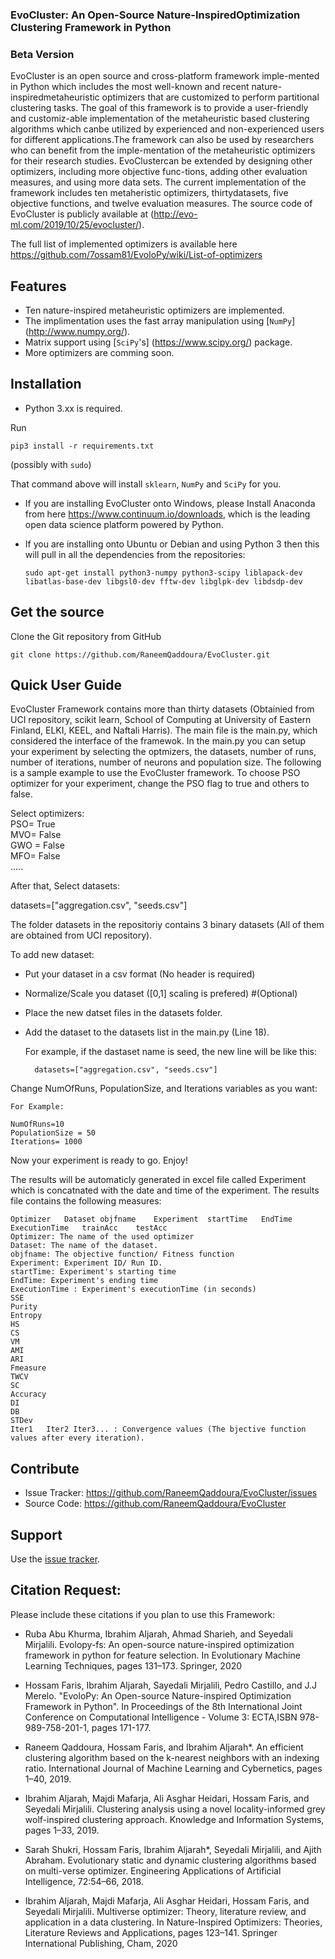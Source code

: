 ### EvoCluster: An Open-Source Nature-InspiredOptimization Clustering Framework in Python

### Beta Version ###

EvoCluster is an open source and cross-platform framework imple-mented in Python which includes the most well-known and recent nature-inspiredmetaheuristic  optimizers  that  are  customized  to  perform  partitional  clustering tasks.  The  goal  of  this  framework  is  to  provide  a  user-friendly  and  customiz-able implementation of the metaheuristic based clustering algorithms which canbe utilized by experienced and non-experienced users for different applications.The framework can also be used by researchers who can benefit from the imple-mentation of the metaheuristic optimizers for their research studies. EvoClustercan be extended by designing other optimizers, including more objective func-tions, adding other evaluation measures, and using more data sets. The current implementation  of  the  framework  includes  ten  metaheristic  optimizers,  thirtydatasets,  five  objective  functions,  and  twelve  evaluation  measures.  The  source code of EvoCluster is publicly available at (http://evo-ml.com/2019/10/25/evocluster/).



The full list of implemented optimizers is available here https://github.com/7ossam81/EvoloPy/wiki/List-of-optimizers


## Features
- Ten nature-inspired metaheuristic optimizers are implemented.
- The implimentation uses the fast array manipulation using [`NumPy`] (http://www.numpy.org/).
- Matrix support using [`SciPy`'s] (https://www.scipy.org/) package.
- More optimizers are comming soon.
 

## Installation
- Python 3.xx is required.

Run

    pip3 install -r requirements.txt

(possibly with `sudo`)

That command above will install  `sklearn`, `NumPy` and `SciPy` for
you.

- If you are installing EvoCluster onto Windows, please Install Anaconda from here https://www.continuum.io/downloads, which is the leading open data science platform powered by Python.
- If you are installing onto Ubuntu or Debian and using Python 3 then
  this will pull in all the dependencies from the repositories:
  
      sudo apt-get install python3-numpy python3-scipy liblapack-dev libatlas-base-dev libgsl0-dev fftw-dev libglpk-dev libdsdp-dev

## Get the source

Clone the Git repository from GitHub

    git clone https://github.com/RaneemQaddoura/EvoCluster.git


## Quick User Guide
EvoCluster Framework contains more than thirty datasets (Obtainied from UCI repository, scikit learn, School of Computing at University of Eastern Finland, ELKI, KEEL, and Naftali Harris). 
The main file is the main.py, which considered the interface of the framewok. In the main.py you 
can setup your experiment by selecting the optmizers, the datasets, number of runs, number of iterations, number of neurons
and population size. The following is a sample example to use the EvoCluster framework.
To choose PSO optimizer for your experiment, change the PSO flag to true and others to false.

Select optimizers:    
PSO= True  
MVO= False  
GWO = False  
MFO= False  
.....


After that, Select datasets:

datasets=["aggregation.csv", "seeds.csv"]

The folder datasets in the repositoriy contains 3 binary datasets (All of them are obtained from UCI repository).

To add new dataset:
- Put your dataset in a csv format (No header is required)
- Normalize/Scale you dataset ([0,1] scaling is prefered) #(Optional)
- Place the new datset files in the datasets folder.
- Add the dataset to the datasets list in the main.py (Line 18).
  
  For example, if the dastaset name is seed, the new line  will be like this:
        
        datasets=["aggregation.csv", "seeds.csv"]


Change NumOfRuns, PopulationSize, and Iterations variables as you want:
    
    For Example: 

    NumOfRuns=10  
    PopulationSize = 50  
    Iterations= 1000

Now your experiment is ready to go. Enjoy!  

The results will be automaticly generated in excel file called Experiment which is concatnated with the date and time of the experiment.
The results file contains the following measures:


    Optimizer	Dataset	objfname	Experiment	startTime	EndTime	ExecutionTime	trainAcc	testAcc
    Optimizer: The name of the used optimizer
    Dataset: The name of the dataset.
    objfname: The objective function/ Fitness function
    Experiment: Experiment ID/ Run ID.
    startTime: Experiment's starting time
    EndTime: Experiment's ending time
    ExecutionTime : Experiment's executionTime (in seconds)
    SSE
    Purity
    Entropy
    HS
    CS
    VM
    AMI
    ARI
    Fmeasure
    TWCV
    SC
    Accuracy
    DI
    DB
    STDev
    Iter1	Iter2 Iter3... : Convergence values (The bjective function values after every iteration).	


## Contribute
- Issue Tracker: https://github.com/RaneemQaddoura/EvoCluster/issues  
- Source Code: https://github.com/RaneemQaddoura/EvoCluster

## Support

Use the [issue tracker](https://github.com/RaneemQaddoura/EvoCluster/issues). 

## Citation Request:

Please include these citations if you plan to use this Framework:

- Ruba Abu Khurma, Ibrahim Aljarah, Ahmad Sharieh, and Seyedali Mirjalili. Evolopy-fs: An
open-source nature-inspired optimization framework in python for feature selection. In Evolutionary
Machine Learning Techniques, pages 131–173. Springer, 2020

- Hossam Faris, Ibrahim Aljarah, Sayedali Mirjalili, Pedro Castillo, and J.J Merelo. "EvoloPy: An Open-source Nature-inspired Optimization Framework in Python". In Proceedings of the 8th International Joint Conference on Computational Intelligence - Volume 3: ECTA,ISBN 978-989-758-201-1, pages 171-177.

- Raneem Qaddoura, Hossam Faris, and Ibrahim Aljarah*. An efficient clustering algorithm based
on the k-nearest neighbors with an indexing ratio. International Journal of Machine Learning and Cybernetics, pages 1–40, 2019.

- Ibrahim Aljarah, Majdi Mafarja, Ali Asghar Heidari, Hossam Faris, and Seyedali Mirjalili.
Clustering analysis using a novel locality-informed grey wolf-inspired clustering approach. Knowledge and Information Systems, pages 1–33, 2019.

- Sarah Shukri, Hossam Faris, Ibrahim Aljarah*, Seyedali Mirjalili, and Ajith Abraham. Evolutionary static and dynamic clustering algorithms based on multi-verse optimizer. Engineering Applications of Artificial Intelligence, 72:54–66, 2018. 

- Ibrahim Aljarah, Majdi Mafarja, Ali Asghar Heidari, Hossam Faris, and Seyedali Mirjalili. Multiverse optimizer: Theory, literature review, and application in a data clustering. In Nature-Inspired Optimizers: Theories, Literature Reviews and Applications, pages 123–141. Springer International Publishing, Cham, 2020


